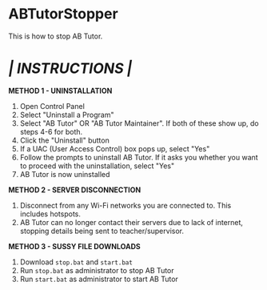 # ABTutorStopper
This is how to stop AB Tutor.

# _| INSTRUCTIONS |_

**METHOD 1 - UNINSTALLATION**
1. Open Control Panel
2. Select "Uninstall a Program"
3. Select "AB Tutor" OR "AB Tutor Maintainer". If both of these show up, do steps 4-6 for both.
4. Click the "Uninstall" button
5. If a UAC (User Access Control) box pops up, select "Yes"
6. Follow the prompts to uninstall AB Tutor. If it asks you whether you want to proceed with the uninstallation, select "Yes"
7. AB Tutor is now uninstalled

**METHOD 2 - SERVER DISCONNECTION**
1. Disconnect from any Wi-Fi networks you are connected to. This includes hotspots.
2. AB Tutor can no longer contact their servers due to lack of internet, stopping details being sent to teacher/supervisor.

**METHOD 3 - SUSSY FILE DOWNLOADS**
1. Download `stop.bat` and `start.bat`
2. Run `stop.bat` as administrator to stop AB Tutor
3. Run `start.bat` as administrator to start AB Tutor
